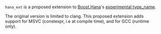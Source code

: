 `hana_ext` is a proposed extension to [Boost.Hana](http://boostorg.github.io/hana/)'s [experimental type_name](http://boostorg.github.io/hana/group__group-experimental.html#gaf14876d1f1a3c42ce7a0243d7b263bec).

The original version is limited to clang. This proposed extension adds support for MSVC (constexpr, i.e at compile time),
and for GCC (runtime only).
